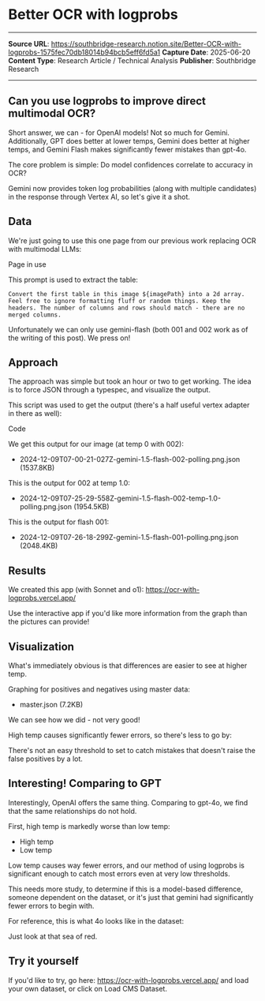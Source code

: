 # Better OCR with logprobs

---
**Source URL**: https://southbridge-research.notion.site/Better-OCR-with-logprobs-1575fec70db18014b94bcb5eff6fd5a1
**Capture Date**: 2025-06-20
**Content Type**: Research Article / Technical Analysis
**Publisher**: Southbridge Research

---

## Can you use logprobs to improve direct multimodal OCR?

Short answer, we can - for OpenAI models! Not so much for Gemini. Additionally, GPT does better at lower temps, Gemini does better at higher temps, and Gemini Flash makes significantly fewer mistakes than gpt-4o.

The core problem is simple: Do model confidences correlate to accuracy in OCR?

Gemini now provides token log probabilities (along with multiple candidates) in the response through Vertex AI, so let's give it a shot.

## Data

We're just going to use this one page from our previous work replacing OCR with multimodal LLMs:

Page in use

This prompt is used to extract the table:

```
Convert the first table in this image ${imagePath} into a 2d array. Feel free to ignore formatting fluff or random things. Keep the headers. The number of columns and rows should match - there are no merged columns.
```

Unfortunately we can only use gemini-flash (both 001 and 002 work as of the writing of this post). We press on!

## Approach

The approach was simple but took an hour or two to get working. The idea is to force JSON through a typespec, and visualize the output.

This script was used to get the output (there's a half useful vertex adapter in there as well):

Code

We get this output for our image (at temp 0 with 002):
- 2024-12-09T07-00-21-027Z-gemini-1.5-flash-002-polling.png.json (1537.8KB)

This is the output for 002 at temp 1.0:
- 2024-12-09T07-25-29-558Z-gemini-1.5-flash-002-temp-1.0-polling.png.json (1954.5KB)

This is the output for flash 001:
- 2024-12-09T07-26-18-299Z-gemini-1.5-flash-001-polling.png.json (2048.4KB)

## Results

We created this app (with Sonnet and o1):
https://ocr-with-logprobs.vercel.app/

Use the interactive app if you'd like more information from the graph than the pictures can provide!

## Visualization

What's immediately obvious is that differences are easier to see at higher temp.

Graphing for positives and negatives using master data:
- master.json (7.2KB)

We can see how we did - not very good!

High temp causes significantly fewer errors, so there's less to go by:

There's not an easy threshold to set to catch mistakes that doesn't raise the false positives by a lot.

## Interesting! Comparing to GPT

Interestingly, OpenAI offers the same thing. Comparing to gpt-4o, we find that the same relationships do not hold.

First, high temp is markedly worse than low temp:
- High temp
- Low temp

Low temp causes way fewer errors, and our method of using logprobs is significant enough to catch most errors even at very low thresholds.

This needs more study, to determine if this is a model-based difference, someone dependent on the dataset, or it's just that gemini had significantly fewer errors to begin with.

For reference, this is what 4o looks like in the dataset:

Just look at that sea of red.

## Try it yourself

If you'd like to try, go here: https://ocr-with-logprobs.vercel.app/ and load your own dataset, or click on Load CMS Dataset.